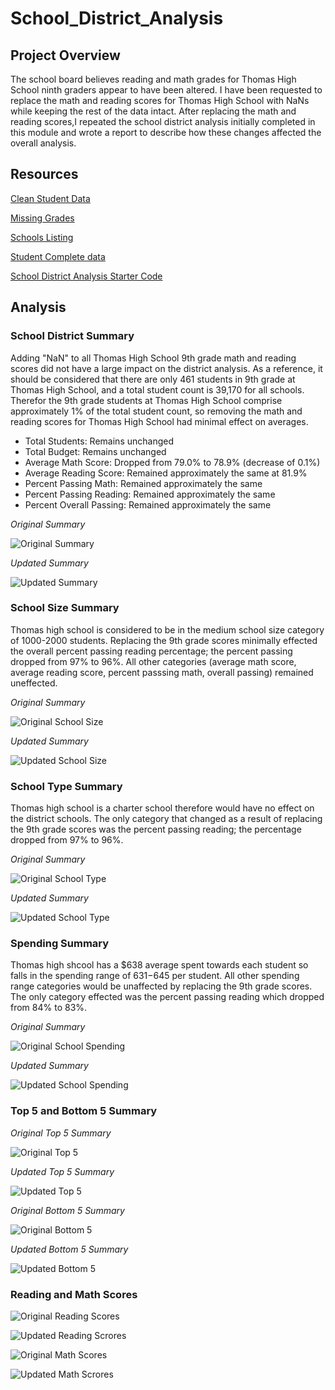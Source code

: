 # School_District_Analysis

## Project Overview
The school board believes reading and math grades for Thomas High School ninth graders appear to have been altered. I have been requested to replace the math and reading scores for Thomas High School with NaNs while keeping the rest of the data intact. After replacing the math and reading scores,I repeated the school district analysis initially completed in this module and wrote a report to describe how these changes affected the overall analysis.

## Resources
[Clean Student Data](Resources/clean_students_complete.csv)

[Missing Grades](Resources/missing_grades.csv)

[Schools Listing](Resources/schools_complete.csv)

[Student Complete data](Resources/students_complete.csv)

[School District Analysis Starter Code](PyCitySchools_Challenge_starter_code.ipynb)

## Analysis

### School District Summary
Adding "NaN" to all Thomas High School 9th grade math and reading scores did not have a large impact on the district analysis.  As a reference, it should be considered that there are only 461 students in 9th grade at Thomas High School, and a total student count is 39,170 for all schools.  Therefor the 9th grade students at Thomas High School comprise approximately 1% of the total student count, so removing the math and reading scores for Thomas High School had minimal effect on averages.
- Total Students: Remains unchanged
- Total Budget: Remains unchanged
- Average Math Score: Dropped from 79.0% to 78.9% (decrease of 0.1%)
- Average Reading Score: Remained approximately the same at 81.9%
- Percent Passing Math: Remained approximately the same
- Percent Passing Reading: Remained approximately the same
- Percent Overall Passing: Remained approximately the same

*Original Summary*

![Original Summary](https://github.com/Jahill17/School_District_Analysis/blob/main/PNG%20Files/School_District_Summary_Original.png)

*Updated Summary*

![Updated Summary](https://github.com/Jahill17/School_District_Analysis/blob/main/PNG%20Files/School_District_Summary_Updated.png)

### School Size Summary
Thomas high school is considered to be in the medium school size category of 1000-2000 students.  Replacing the 9th grade scores minimally effected the overall percent passing reading percentage; the percent passing dropped from 97% to 96%.  All other categories (average math score, average reading score, percent passsing math, overall passing) remained uneffected.

*Original Summary*

![Original School Size](https://github.com/Jahill17/School_District_Analysis/blob/main/PNG%20Files/School_Size_Summary_Original.png)

*Updated Summary*

![Updated School Size](https://github.com/Jahill17/School_District_Analysis/blob/main/PNG%20Files/School_Size_Summary_Updated.png)

### School Type Summary
Thomas high school is a charter school therefore would have no effect on the district schools.  The only category that changed as a result of replacing the 9th grade scores was the percent passing reading; the percentage dropped from 97% to 96%.

*Original Summary*

![Original School Type](https://github.com/Jahill17/School_District_Analysis/blob/main/PNG%20Files/School_Type_Summary_Original.png)

*Updated Summary*

![Updated School Type](https://github.com/Jahill17/School_District_Analysis/blob/main/PNG%20Files/School_Type_Summary_Updated.png)

### Spending Summary
Thomas high shcool has a $638 average spent towards each student so falls in the spending range of $631-$645 per student.  All other spending range categories would be unaffected by replacing the 9th grade scores. The only category effected was the percent passing reading which dropped from 84% to 83%.

*Original Summary*

![Original School Spending](https://github.com/Jahill17/School_District_Analysis/blob/main/PNG%20Files/Spending_Summary_Original.png)

*Updated Summary*

![Updated School Spending](https://github.com/Jahill17/School_District_Analysis/blob/main/PNG%20Files/Spending_Summary_Updated.png)

### Top 5 and Bottom 5 Summary

*Original Top 5 Summary*

![Original Top 5](https://github.com/Jahill17/School_District_Analysis/blob/main/PNG%20Files/Top5_Schools_Original.png)

*Updated Top 5 Summary*

![Updated Top 5](https://github.com/Jahill17/School_District_Analysis/blob/main/PNG%20Files/Top5_Schools_Updated.png)

*Original Bottom 5 Summary*

![Original Bottom 5](https://github.com/Jahill17/School_District_Analysis/blob/main/PNG%20Files/Bottom5_Schools_Original.png)

*Updated Bottom 5 Summary*

![Updated Bottom 5](https://github.com/Jahill17/School_District_Analysis/blob/main/PNG%20Files/Bottom5_Schools_Updated.png)

### Reading and Math Scores
![Original Reading Scores](https://github.com/Jahill17/School_District_Analysis/blob/main/PNG%20Files/Reading_Scores_Original.png)

![Updated Reading Scrores](https://github.com/Jahill17/School_District_Analysis/blob/main/PNG%20Files/Reading_Scores_Updated.png)

![Original Math Scores](https://github.com/Jahill17/School_District_Analysis/blob/main/PNG%20Files/Math_Scores_Original.png)

![Updated Math Scrores](https://github.com/Jahill17/School_District_Analysis/blob/main/PNG%20Files/Bottom5_Schools_Updated.png)
